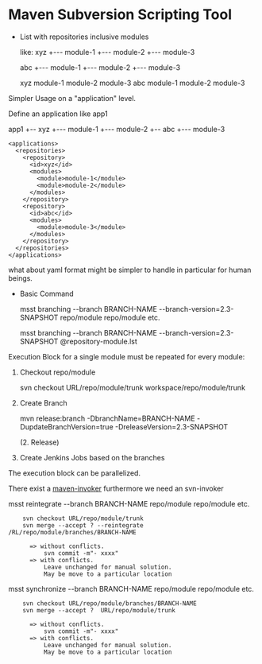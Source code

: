 Maven Subversion Scripting Tool
===============================

- List with repositories
  inclusive modules

  like:
     xyz
        +--- module-1
        +--- module-2
        +--- module-3

     abc
        +--- module-1
        +--- module-2
        +--- module-3

	<repositories>
	  <repository>
	    <id>xyz</id>
	    <modules>
	      <module>module-1</module>
	      <module>module-2</module>
	      <module>module-3</module>
	    </modules>
	  </repository>
	  <repository>
	    <id>abc</id>
	    <modules>
	      <module>module-1</module>
	      <module>module-2</module>
	      <module>module-3</module>
	    </modules>
	  </repository>
	</repositories>

Simpler Usage on a "application" level.

  Define an application like app1

  app1
     +-- xyz
          +--- module-1
          +--- module-2
     +-- abc
          +--- module-3


	<applications>
	  <repositories>
	    <repository>
	      <id>xyz</id>
	      <modules>
	        <module>module-1</module>
	        <module>module-2</module>
	      </modules>
	    </repository>
	    <repository>
	      <id>abc</id>
	      <modules>
	        <module>module-3</module>
	      </modules>
	    </repository>
	  </repositories>
	</applications>


  what about yaml format might be simpler to handle in particular for human beings.

  
- Basic Command


  msst branching --branch BRANCH-NAME --branch-version=2.3-SNAPSHOT repo/module repo/module etc.

  msst branching --branch BRANCH-NAME --branch-version=2.3-SNAPSHOT @repository-module.lst


Execution Block for a single module must be repeated for every module:

  1. Checkout repo/module

        svn checkout URL/repo/module/trunk workspace/repo/module/trunk

  2. Create Branch

        mvn release:branch -DbranchName=BRANCH-NAME -DupdateBranchVersion=true -DreleaseVersion=2.3-SNAPSHOT

     (2. Release)
  3. Create Jenkins Jobs based on the branches



The execution block can be parallelized.


There exist a [maven-invoker](http://maven.apache.org/shared/maven-invoker/) furthermore we need an
svn-invoker


   msst reintegrate --branch BRANCH-NAME repo/module repo/module etc.


        svn checkout URL/repo/module/trunk
        svn merge --accept ? --reintegrate /RL/repo/module/branches/BRANCH-NAME

          => without conflicts.
              svn commit -m"- xxxx"
          => with conflicts.
              Leave unchanged for manual solution.
              May be move to a particular location



   msst synchronize --branch BRANCH-NAME repo/module repo/module etc.

          
        svn checkout URL/repo/module/branches/BRANCH-NAME
        svn merge --accept ?  URL/repo/module/trunk

          => without conflicts.
              svn commit -m"- xxxx"
          => with conflicts.
              Leave unchanged for manual solution.
              May be move to a particular location



